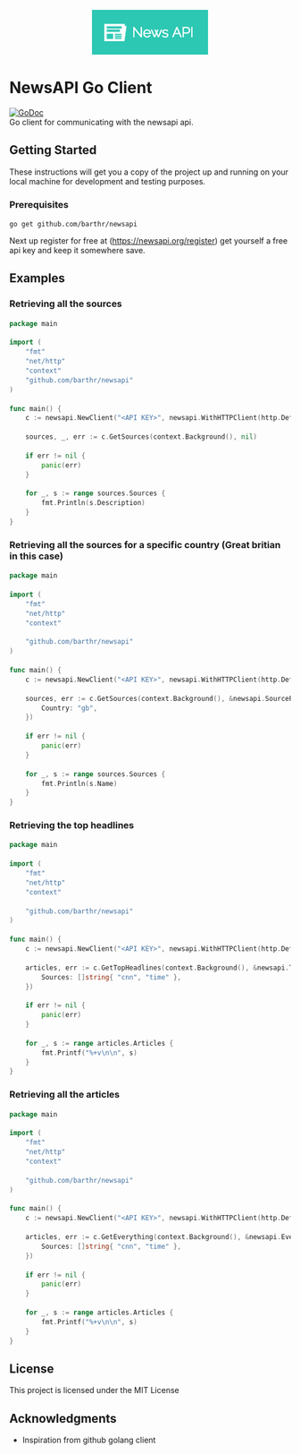<p align="center">
    <img src ="logo.png"></img>
</p>

# NewsAPI Go Client

[![GoDoc](https://godoc.org/github.com/golang/gddo?status.svg)](http://godoc.org/github.com/barthr/newsapi)    
Go client for communicating with the newsapi api.

## Getting Started

These instructions will get you a copy of the project up and running on your local machine for development and testing purposes.

### Prerequisites

```
go get github.com/barthr/newsapi
```

Next up register for free at (https://newsapi.org/register) get yourself a free api key and keep it somewhere save.


## Examples

### Retrieving all the sources

```go
package main

import (
	"fmt"
	"net/http"
	"context"
	"github.com/barthr/newsapi"
)

func main() {
	c := newsapi.NewClient("<API KEY>", newsapi.WithHTTPClient(http.DefaultClient))

	sources, _, err := c.GetSources(context.Background(), nil)

	if err != nil {
		panic(err)
	}

	for _, s := range sources.Sources {
		fmt.Println(s.Description)
	}
}
```

### Retrieving all the sources for a specific country (Great britian in this case)

```go
package main

import (
	"fmt"
	"net/http"
	"context"

	"github.com/barthr/newsapi"
)

func main() {
	c := newsapi.NewClient("<API KEY>", newsapi.WithHTTPClient(http.DefaultClient))

	sources, err := c.GetSources(context.Background(), &newsapi.SourceParameters{
		Country: "gb",
	})

	if err != nil {
		panic(err)
	}

	for _, s := range sources.Sources {
		fmt.Println(s.Name)
	}
}
```

### Retrieving the top headlines

```go
package main

import (
	"fmt"
	"net/http"
	"context"

	"github.com/barthr/newsapi"
)

func main() {
	c := newsapi.NewClient("<API KEY>", newsapi.WithHTTPClient(http.DefaultClient))

	articles, err := c.GetTopHeadlines(context.Background(), &newsapi.TopHeadlineParameters{
		Sources: []string{ "cnn", "time" },
	})

	if err != nil {
		panic(err)
	}

	for _, s := range articles.Articles {
		fmt.Printf("%+v\n\n", s)
	}
}
```

### Retrieving all the articles

```go
package main

import (
	"fmt"
	"net/http"
	"context"

	"github.com/barthr/newsapi"
)

func main() {
	c := newsapi.NewClient("<API KEY>", newsapi.WithHTTPClient(http.DefaultClient))

	articles, err := c.GetEverything(context.Background(), &newsapi.EverythingParameters{
		Sources: []string{ "cnn", "time" },
	})

	if err != nil {
		panic(err)
	}

	for _, s := range articles.Articles {
		fmt.Printf("%+v\n\n", s)
	}
}
```


## License

This project is licensed under the MIT License

## Acknowledgments

* Inspiration from github golang client
